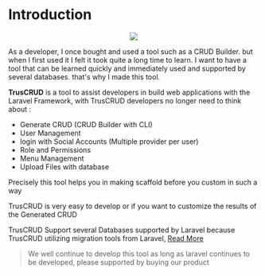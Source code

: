 # Introduction

<div style="text-align: center">
<img src="https://gblobscdn.gitbook.com/assets%2F-MCmwhtJAllycB7MlLhy%2F-MCmwlcxF_k6ZaFDAcPG%2F-MCmx-rcyjAvjUil0kPu%2Ftroscrud-logo.png?alt=media&token=7e0f963a-56aa-4efc-95ab-7f7b19b9e95a">
</div>

As a developer, I once bought and used a tool such as a CRUD Builder. but when I first used it I felt it took quite a long time to learn. I want to have a tool that can be learned quickly and immediately used and supported by several databases. that's why I made this tool.

**TrusCRUD** is a tool to assist developers in build web applications with the Laravel Framework, with TrusCRUD developers no longer need to think about :

- Generate CRUD (CRUD Builder with CLI)
- User Management 
- login with Social Accounts (Multiple provider per user)
- Role and Permissions
- Menu Management
- Upload Files with database

Precisely this tool helps you in making scaffold before you custom in such a way

TrusCRUD is very easy to develop or if you want to customize the results of the Generated CRUD

TrusCRUD Support several Databases supported by Laravel because  TrusCRUD utilizing migration tools from Laravel, [Read More](https://laravel.com/docs/7.x/database#introduction)

>We well continue to develop this tool as long as laravel continues to be developed, please supported by buying our product